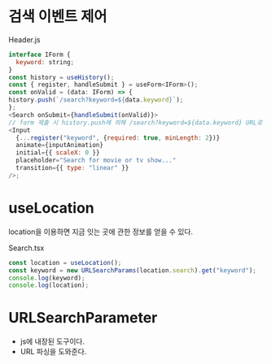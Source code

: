 # 검색 이벤트 제어

Header.js

```js
interface IForm {
  keyword: string;
}
const history = useHistory();
const { register, handleSubmit } = useForm<IForm>();
const onValid = (data: IForm) => {
history.push(`/search?keyword=${data.keyword}`);
};
<Search onSubmit={handleSubmit(onValid)}>
// form 제출 시 history.push에 의해 /search?keyword=${data.keyword} URL로 이동한다.
<Input
  {...register("keyword", {required: true, minLength: 2})}
  animate={inputAnimation}
  initial={{ scaleX: 0 }}
  placeholder="Search for movie or tv show..."
  transition={{ type: "linear" }}
/>;
```

# useLocation

location을 이용하면 지금 잇는 곳에 관한 정보를 얻을 수 있다.

Search.tsx

```js
const location = useLocation();
const keyword = new URLSearchParams(location.search).get("keyword");
console.log(keyword);
console.log(location);
```

# URLSearchParameter

- js에 내장된 도구이다.
- URL 파싱을 도와준다.
